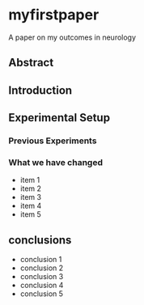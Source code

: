 # myfirstpaper 
A paper on my outcomes in neurology

## Abstract

## Introduction

## Experimental Setup
### Previous Experiments
### What we have changed
  - item 1
  - item 2
  - item 3
  - item 4
  - item 5

## conclusions
- conclusion 1
- conclusion 2
- conclusion 3
- conclusion 4
- conclusion 5


